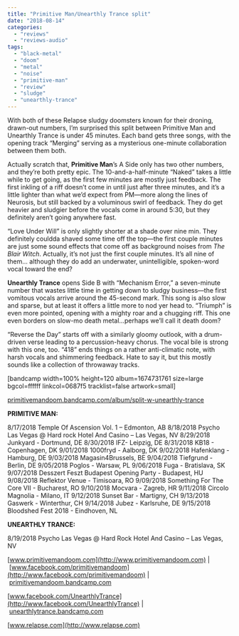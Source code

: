 ```yaml
---
title: "Primitive Man/Unearthly Trance split"
date: "2018-08-14"
categories: 
  - "reviews"
  - "reviews-audio"
tags: 
  - "black-metal"
  - "doom"
  - "metal"
  - "noise"
  - "primitive-man"
  - "review"
  - "sludge"
  - "unearthly-trance"
---
```


With both of these Relapse sludgy doomsters known for their droning, drawn-out numbers, I’m surprised this split between Primitive Man and Unearthly Trance is under 45 minutes. Each band gets three songs, with the opening track “Merging” serving as a mysterious one-minute collaboration between them both.

Actually scratch that, **Primitive Man**’s A Side only has two other numbers, and they’re both pretty epic. The 10-and-a-half-minute “Naked” takes a little while to get going, as the first few minutes are mostly just feedback. The first inkling of a riff doesn’t come in until just after three minutes, and it’s a little lighter than what we’d expect from PM—more along the lines of Neurosis, but still backed by a voluminous swirl of feedback. They do get heavier and sludgier before the vocals come in around 5:30, but they definitely aren’t going anywhere fast.

“Love Under Will” is only slightly shorter at a shade over nine min. They definitely couldda shaved some time off the top—the first couple minutes are just some sound effects that come off as background noises from _The Blair Witch_. Actually, it’s not just the first couple minutes. It’s all nine of them… although they do add an underwater, unintelligible, spoken-word vocal toward the end?

**Unearthly Trance** opens Side B with “Mechanism Error,” a seven-minute number that wastes little time in getting down to sludgy business—the first vomitous vocals arrive around the 45-second mark. This song is also slow and sparse, but at least it offers a little more to nod yer head to. “Triumph” is even more pointed, opening with a mighty roar and a chugging riff. This one even borders on slow-mo death metal…perhaps we’ll call it death doom?

“Reverse the Day” starts off with a similarly gloomy outlook, with a drum-driven verse leading to a percussion-heavy chorus. The vocal bile is strong with this one, too. “418” ends things on a rather anti-climatic note, with harsh vocals and shimmering feedback. Hate to say it, but this mostly sounds like a collection of throwaway tracks.

\[bandcamp width=100% height=120 album=1674731761 size=large bgcol=ffffff linkcol=0687f5 tracklist=false artwork=small\]

[primitivemandoom.bandcamp.com/album/split-w-unearthly-trance](https://primitivemandoom.bandcamp.com/album/split-w-unearthly-trance)

**PRIMITIVE MAN:**

8/17/2018 Temple Of Ascension Vol. 1 – Edmonton, AB 8/18/2018 Psycho Las Vegas @ Hard rock Hotel And Casino – Las Vegas, NV 8/29/2018 Junkyard - Dortmund, DE 8/30/2018 IFZ- Leipzig, DE 8/31/2018 KB18 - Copenhagen, DK 9/01/2018 1000fryd - Aalborg, DK 9/02/2018 Hafenklang - Hamburg, DE 9/03/2018 Magasin4Brussels, BE 9/04/2018 Tiefgrund - Berlin, DE 9/05/2018 Poglos - Warsaw, PL 9/06/2018 Fuga - Bratislava, SK 9/07/2018 Desszert Feszt Budapest Opening Party - Budapest, HU 9/08/2018 Reflektor Venue - Timisoara, RO 9/09/2018 Something For The Core VII - Bucharest, RO 9/10/2018 Mocvara - Zagreb, HR 9/11/2018 Circolo Magnolia - Milano, IT 9/12/2018 Sunset Bar - Martigny, CH 9/13/2018 Gaswerk - Winterthur, CH 9/14/2018 Jubez - Karlsruhe, DE 9/15/2018 Bloodshed Fest 2018 - Eindhoven, NL

**UNEARTHLY TRANCE:**

8/19/2018 Psycho Las Vegas @ Hard Rock Hotel And Casino – Las Vegas, NV

[www.primitivemandoom.com](http://www.primitivemandoom.com) | [www.facebook.com/primitivemandoom](http://www.facebook.com/primitivemandoom) | [primitivemandoom.bandcamp.com](http://primitivemandoom.bandcamp.com)

[www.facebook.com/UnearthlyTrance](http://www.facebook.com/UnearthlyTrance) | [unearthlytrance.bandcamp.com](http://unearthlytrance.bandcamp.com)

[www.relapse.com](http://www.relapse.com)
